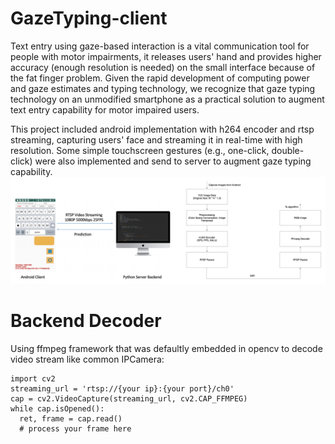 # GazeTyping-client 

Text entry using gaze-based interaction is a vital communication tool for people with motor impairments, it releases users' hand and provides higher accuracy (enough resolution is needed) on the small interface because of the fat finger problem. Given the rapid development of computing power and gaze estimates and typing technology, we recognize that gaze typing technology on an unmodified smartphone as a practical solution to augment text entry capability for motor impaired users.

This project included android implementation with h264 encoder and rtsp streaming, capturing users' face and streaming it in real-time with high resolution. Some simple touchscreen gestures (e.g., one-click, double-click) were also implemented and send to server to augment gaze typing capability.
![concept](app/src/main/res/drawable/concept.png "concept")

# Backend Decoder
Using ffmpeg framework that was defaultly embedded in opencv to decode video stream like common IPCamera:
```
import cv2
streaming_url = 'rtsp://{your ip}:{your port}/ch0'
cap = cv2.VideoCapture(streaming_url, cv2.CAP_FFMPEG)
while cap.isOpened():
  ret, frame = cap.read()
  # process your frame here
```
